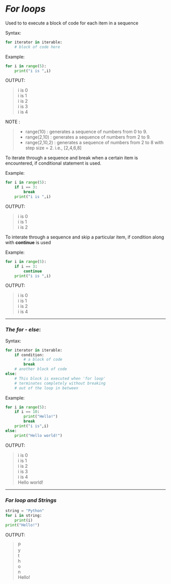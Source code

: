_For loops_
==

Used to to execute a block of code for each item in a sequence

Syntax:
```python
for iterator in iterable:
    # block of code here
```

Example:
```python
for i in range(5):
    print("i is ",i)
```

OUTPUT:
>i is 0  
i is 1  
i is 2  
i is 3  
i is 4


NOTE :
> - range(10) : generates a sequence of numbers from 0 to 9.  
> - range(2,10) : generates a sequence of numbers from 2 to 9.  
> - range(2,10,2) : generates a sequence of numbers from 2 to 8 with step size = 2. i.e., [2,4,6,8]


To iterate through a sequence and break when a certain item is encountered, if conditional statement is used.


Example:
```python
for i in range(5):
    if i == 3:
        break
    print("i is ",i)
```

OUTPUT:
>i is 0  
i is 1  
i is 2  

To interate through a sequence and skip a particular item, if condition along with **continue** is used

Example:
```python
for i in range(5):
    if i == 3:
        continue
    print("i is ",i)
```

OUTPUT:
>i is 0  
i is 1  
i is 2  
i is 4  

---

### _The for - else_:

Syntax:
```python
for iterator in iterable:
    if condition:
        # a block of code
        break
    # another block of code
else:
    # This block is executed when 'for loop' 
    # terminates completely without breaking 
    # out of the loop in between
```
Example:
```python
for i in range(5):
    if i == 10:
        print("Hello!")
        break
    print("i is",i)
else:
    print("Hello world!")
```
OUTPUT:
>i is 0  
i is 1  
i is 2  
i is 3  
i is 4  
Hello world!

---
### _For loop and Strings_

```python
string = "Python"
for i in string:
    print(i)
print("Hello!")
```

OUTPUT:
>P  
y  
t  
h  
o  
n    
Hello!


